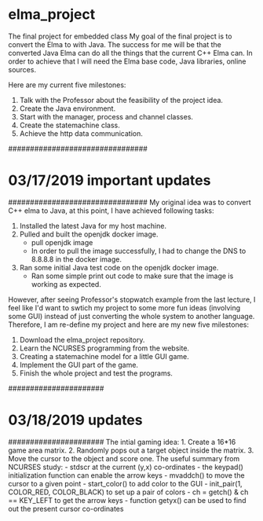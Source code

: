 # elma_project
The final project for embedded class
My goal of the final project is to convert the Elma to with Java.
The success for me will be that the converted Java Elma can do all the things that the current C++ Elma can.
In order to achieve that I will need the Elma base code, Java libraries, online sources.

Here are my current five milestones:
1. Talk with the Professor about the feasibility of the project idea.
2. Create the Java environment.
3. Start with the manager, process and channel classes.
4. Create the statemachine class.
5. Achieve the http data communication.

################################
# 03/17/2019 important updates #
################################
My original idea was to convert C++ elma to Java, at this point, I have achieved following tasks:
   1. Installed the latest Java for my host machine.
   2. Pulled and built the openjdk docker image.
      - pull openjdk image
      - In order to pull the image successfully, I had to change the DNS to 8.8.8.8 in the docker image.
   3. Ran some initial Java test code on the openjdk docker image.
      - Ran some simple print out code to make sure that the image is working as expected.

However, after seeing Professor's stopwatch example from the last lecture, I feel like I'd want to swtich my project to
some more fun ideas (involving some GUI) instead of just converting the whole system to another language. 
Therefore, I am re-define my project and here are my new five milestones:
1. Download the elma_project repository.
2. Learn the NCURSES programming from the website.
3. Creating a statemachine model for a little GUI game.
4. Implement the GUI part of the game.
5. Finish the whole project and test the programs. 

######################
# 03/18/2019 updates #
######################
The intial gaming idea: 
    1. Create a 16*16 game area matrix.
    2. Randomly pops out a target object inside the matrix.
    3. Move the cursor to the object and score one.
The useful summary from NCURSES study:
      - stdscr at the current (y,x) co-ordinates
      - the keypad() initialization function can enable the arrow keys
      - mvaddch() to move the cursor to a given point
      - start_color() to add color to the GUI
      - init_pair(1, COLOR_RED, COLOR_BLACK) to set up a pair of colors 
      - ch = getch() & ch == KEY_LEFT to get the arrow keys
      - function getyx() can be used to find out the present cursor co-ordinates




